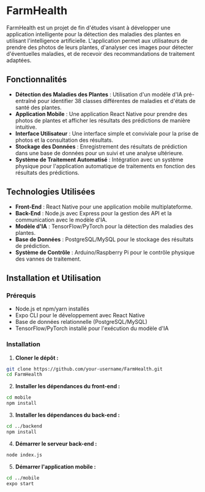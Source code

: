 # FarmHealth

FarmHealth est un projet de fin d'études visant à développer une application intelligente pour la détection des maladies des plantes en utilisant l'intelligence artificielle. L'application permet aux utilisateurs de prendre des photos de leurs plantes, d'analyser ces images pour détecter d'éventuelles maladies, et de recevoir des recommandations de traitement adaptées.

## Fonctionnalités

- **Détection des Maladies des Plantes** : Utilisation d'un modèle d'IA pré-entraîné pour identifier 38 classes différentes de maladies et d'états de santé des plantes.
- **Application Mobile** : Une application React Native pour prendre des photos de plantes et afficher les résultats des prédictions de manière intuitive.
- **Interface Utilisateur** : Une interface simple et conviviale pour la prise de photos et la consultation des résultats.
- **Stockage des Données** : Enregistrement des résultats de prédiction dans une base de données pour un suivi et une analyse ultérieure.
- **Système de Traitement Automatisé** : Intégration avec un système physique pour l'application automatique de traitements en fonction des résultats des prédictions.

## Technologies Utilisées

- **Front-End** : React Native pour une application mobile multiplateforme.
- **Back-End** : Node.js avec Express pour la gestion des API et la communication avec le modèle d'IA.
- **Modèle d'IA** : TensorFlow/PyTorch pour la détection des maladies des plantes.
- **Base de Données** : PostgreSQL/MySQL pour le stockage des résultats de prédiction.
- **Système de Contrôle** : Arduino/Raspberry Pi pour le contrôle physique des vannes de traitement.

## Installation et Utilisation

### Prérequis

- Node.js et npm/yarn installés
- Expo CLI pour le développement avec React Native
- Base de données relationnelle (PostgreSQL/MySQL)
- TensorFlow/PyTorch installé pour l'exécution du modèle d'IA

### Installation

1. **Cloner le dépôt :**

```bash
git clone https://github.com/your-username/FarmHealth.git
cd FarmHealth
```

2. **Installer les dépendances du front-end :**

```bash
cd mobile
npm install
```

3. **Installer les dépendances du back-end :**

```bash
cd ../backend
npm install
```

4. **Démarrer le serveur back-end :**

```bash
node index.js
```

5. **Démarrer l'application mobile :**

```bash
cd ../mobile
expo start
```

